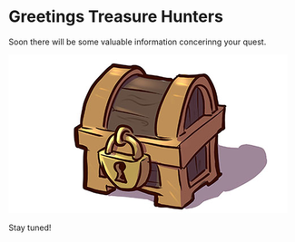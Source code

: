 # Greetings Treasure Hunters

Soon there will be some valuable information concerinng your quest.

![Treasure Chest](treasurechest.jpg)

Stay tuned!
